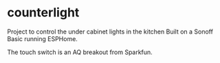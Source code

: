 counterlight
===============

Project to control the under cabinet lights in the kitchen
Built on a Sonoff Basic running ESPHome.

The touch switch is an AQ breakout from Sparkfun.
